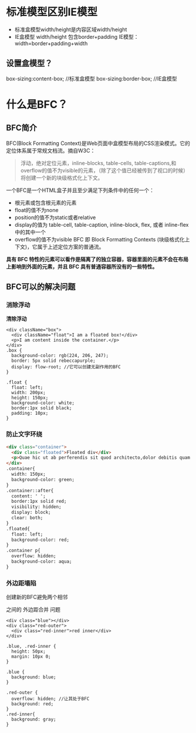 # 标准模型区别IE模型
- 标准盒模型width/height是内容区域width/height
- IE盒模型 width/height 包含border+padding
IE模型： width=border+padding+width        
## 设置盒模型？
box-sizing:content-box; //标准盒模型
box-sizing:border-box; //IE盒模型
# 什么是BFC？

## BFC简介
BFC(Block Formatting Context)是Web页面中盒模型布局的CSS渲染模式。它的定位体系属于常规文档流。摘自W3C：
>浮动，绝对定位元素，inline-blocks, table-cells, table-captions,和overflow的值不为visible的元素，（除了这个值已经被传到了视口的时候）将创建一个新的块级格式化上下文。

一个BFC是一个HTML盒子并且至少满足下列条件中的任何一个：
- 根元素或包含根元素的元素
- float的值不为none
- position的值不为static或者relative
- display的值为 table-cell, table-caption, inline-block, flex, 或者 inline-flex中的其中一个
- overflow的值不为visible
BFC 即 Block Formatting Contexts (块级格式化上下文)，它属于上述定位方案的普通流。

**具有 BFC 特性的元素可以看作是隔离了的独立容器，容器里面的元素不会在布局上影响到外面的元素，并且 BFC 具有普通容器所没有的一些特性。**
## BFC可以的解决问题
###  消除浮动
**清除浮动**
```
<div className="box">
  <div className="float">I am a floated box!</div>
  <p>I am content inside the container.</p>
</div>
.box {
  background-color: rgb(224, 206, 247);
  border: 5px solid rebeccapurple;
  display: flow-root; //它可以创建无副作用的BFC
}

.float {
  float: left;
  width: 200px;
  height: 150px;
  background-color: white;
  border:1px solid black;
  padding: 10px;
}    
```
### 防止文字环绕
```html
<div class="container">
  <div class="floated">Floated div</div>
  <p>Quae hic ut ab perferendis sit quod architecto,dolor debitis quam rem provident aspernatur tempora expedita.</p>
</div>
.container{
  width: 150px;
  background-color: green;
}
.container::after{
  content: ' ';
  border:1px solid red;
  visibility: hidden;
  display: block;
  clear: both;
}
.floated{
  float: left;
  background-color: red;
}
.container p{
  overflow: hidden;
  background-color: aqua;
}
```
### 外边距塌陷
创建新的BFC避免两个相邻 <div> 之间的 外边距合并 问题
```
<div class="blue"></div>
<div class="red-outer">
  <div class="red-inner">red inner</div>
</div>

.blue, .red-inner {
  height: 50px;
  margin: 10px 0;
}

.blue {
  background: blue;
}

.red-outer {
  overflow: hidden; //让其处于BFC
  background: red;
}
.red-inner{
  background: gray;
}

```
